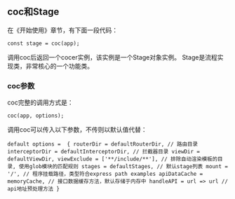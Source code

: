 ## coc和Stage

在《开始使用》章节，有下面一段代码：
```
const stage = coc(app);
```
调用coc后返回一个cocer实例，该实例是一个Stage对象实例。
Stage是流程实现类，非常核心的一个功能类。

### coc参数

coc完整的调用方式是：

```
coc(app, options);
```

调用coc可以传入以下参数，不传则以默认值代替：

```
default options =  { routerDir = defaultRouterDir, // 路由目录 interceptorDir = defaultInterceptorDir, // 拦截器目录 viewDir = defaultViewDir, viewExclude = ['**/include/**'], // 排除自动渲染模板的目录, 使用glob模块的匹配规则 stages = defaultStages, // 默认stage列表 mount = '/', // 程序挂载路径，类型符合express path examples apiDataCache = memoryCache, // 接口数据缓存方法，默认存储于内存中 handleAPI = url => url // api地址预处理方法 }

```